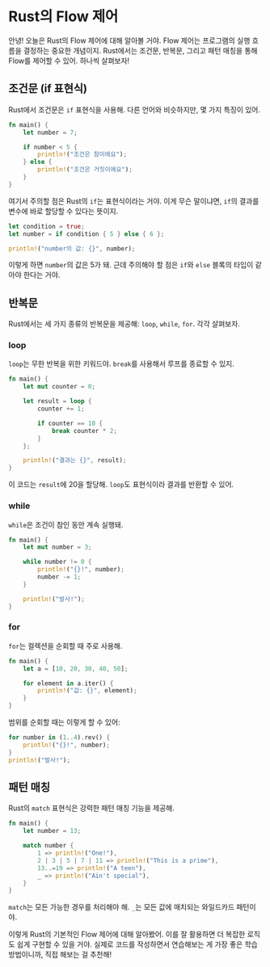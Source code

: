 # Rust의 Flow 제어

안녕! 오늘은 Rust의 Flow 제어에 대해 알아볼 거야. Flow 제어는 프로그램의 실행 흐름을 결정하는 중요한 개념이지. Rust에서는 조건문, 반복문, 그리고 패턴 매칭을 통해 Flow를 제어할 수 있어. 하나씩 살펴보자!

## 조건문 (if 표현식)

Rust에서 조건문은 `if` 표현식을 사용해. 다른 언어와 비슷하지만, 몇 가지 특징이 있어.

```rust
fn main() {
    let number = 7;

    if number < 5 {
        println!("조건은 참이에요");
    } else {
        println!("조건은 거짓이에요");
    }
}
```

여기서 주의할 점은 Rust의 `if`는 표현식이라는 거야. 이게 무슨 말이냐면, `if`의 결과를 변수에 바로 할당할 수 있다는 뜻이지.

```rust
let condition = true;
let number = if condition { 5 } else { 6 };

println!("number의 값: {}", number);
```

이렇게 하면 `number`의 값은 5가 돼. 근데 주의해야 할 점은 `if`와 `else` 블록의 타입이 같아야 한다는 거야.

## 반복문

Rust에서는 세 가지 종류의 반복문을 제공해: `loop`, `while`, `for`. 각각 살펴보자.

### loop

`loop`는 무한 반복을 위한 키워드야. `break`를 사용해서 루프를 종료할 수 있지.

```rust
fn main() {
    let mut counter = 0;

    let result = loop {
        counter += 1;

        if counter == 10 {
            break counter * 2;
        }
    };

    println!("결과는 {}", result);
}
```

이 코드는 `result`에 20을 할당해. `loop`도 표현식이라 결과를 반환할 수 있어.

### while

`while`은 조건이 참인 동안 계속 실행돼.

```rust
fn main() {
    let mut number = 3;

    while number != 0 {
        println!("{}!", number);
        number -= 1;
    }

    println!("발사!");
}
```

### for

`for`는 컬렉션을 순회할 때 주로 사용해.

```rust
fn main() {
    let a = [10, 20, 30, 40, 50];

    for element in a.iter() {
        println!("값: {}", element);
    }
}
```

범위를 순회할 때는 이렇게 할 수 있어:

```rust
for number in (1..4).rev() {
    println!("{}!", number);
}
println!("발사!");
```

## 패턴 매칭

Rust의 `match` 표현식은 강력한 패턴 매칭 기능을 제공해.

```rust
fn main() {
    let number = 13;

    match number {
        1 => println!("One!"),
        2 | 3 | 5 | 7 | 11 => println!("This is a prime"),
        13..=19 => println!("A teen"),
        _ => println!("Ain't special"),
    }
}
```

`match`는 모든 가능한 경우를 처리해야 해. `_`는 모든 값에 매치되는 와일드카드 패턴이야.

이렇게 Rust의 기본적인 Flow 제어에 대해 알아봤어. 이를 잘 활용하면 더 복잡한 로직도 쉽게 구현할 수 있을 거야. 실제로 코드를 작성하면서 연습해보는 게 가장 좋은 학습 방법이니까, 직접 해보는 걸 추천해!
